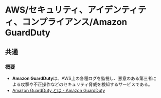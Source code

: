 # AWS/セキュリティ、アイデンティティ、コンプライアンス/Amazon GuardDuty

## 共通

### 概要

- **Amazon GuardDuty**は、AWS上の各種ログを監視し、悪意のある第三者による攻撃や不正操作などのセキュリティ脅威を検知するサービスである。
- [Amazon GuardDuty とは - Amazon GuardDuty](https://docs.aws.amazon.com/ja_jp/guardduty/latest/ug/what-is-guardduty.html)

